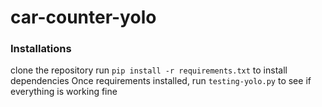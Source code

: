 # car-counter-yolo

### Installations
clone the repository
run `pip install -r requirements.txt` to install dependencies
Once requirements installed, run `testing-yolo.py` to see if everything is working fine


### 